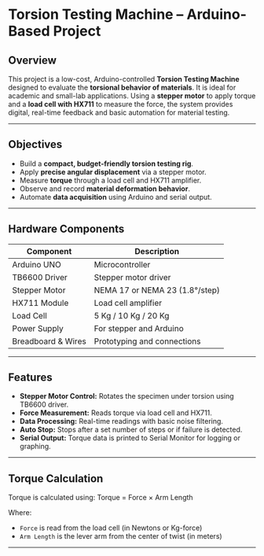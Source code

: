 # Torsion Testing Machine – Arduino-Based Project

## Overview

This project is a low-cost, Arduino-controlled **Torsion Testing Machine** designed to evaluate the **torsional behavior of materials**. It is ideal for academic and small-lab applications. Using a **stepper motor** to apply torque and a **load cell with HX711** to measure the force, the system provides digital, real-time feedback and basic automation for material testing.

---

## Objectives

- Build a **compact, budget-friendly torsion testing rig**.
- Apply **precise angular displacement** via a stepper motor.
- Measure **torque** through a load cell and HX711 amplifier.
- Observe and record **material deformation behavior**.
- Automate **data acquisition** using Arduino and serial output.

---

## Hardware Components

| Component           | Description                         |
|--------------------|-------------------------------------|
| Arduino UNO         | Microcontroller                     |
| TB6600 Driver       | Stepper motor driver                |
| Stepper Motor       | NEMA 17 or NEMA 23 (1.8°/step)      |
| HX711 Module        | Load cell amplifier                 |
| Load Cell           | 5 Kg / 10 Kg / 20 Kg                |
| Power Supply        | For stepper and Arduino             |
| Breadboard & Wires  | Prototyping and connections         |

---

## Features

- **Stepper Motor Control:** Rotates the specimen under torsion using TB6600 driver.
- **Force Measurement:** Reads torque via load cell and HX711.
- **Data Processing:** Real-time readings with basic noise filtering.
- **Auto Stop:** Stops after a set number of steps or if failure is detected.
- **Serial Output:** Torque data is printed to Serial Monitor for logging or graphing.

---

## Torque Calculation

Torque is calculated using: Torque = Force × Arm Length

Where:
- `Force` is read from the load cell (in Newtons or Kg-force)
- `Arm Length` is the lever arm from the center of twist (in meters)

---



